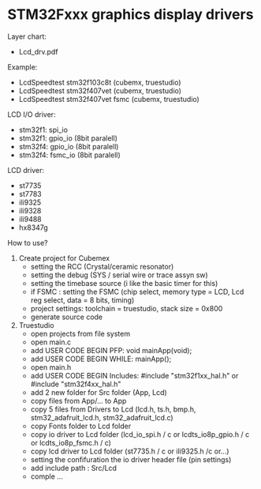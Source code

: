 # STM32Fxxx graphics display drivers

Layer chart:
- Lcd_drv.pdf

Example:
- LcdSpeedtest stm32f103c8t (cubemx, truestudio)
- LcdSpeedtest stm32f407vet (cubemx, truestudio)
- LcdSpeedtest stm32f407vet fsmc (cubemx, truestudio)

LCD I/O driver:
- stm32f1: spi_io
- stm32f1: gpio_io (8bit paralell)
- stm32f4: gpio_io (8bit paralell)
- stm32f4: fsmc_io (8bit paralell)

LCD driver:
- st7735
- st7783
- ili9325
- ili9328
- ili9488
- hx8347g

How to use?
1. Create project for Cubemex
   - setting the RCC (Crystal/ceramic resonator)
   - setting the debug (SYS / serial wire or trace assyn sw)
   - setting the timebase source (i like the basic timer for this)
   - if FSMC : setting the FSMC (chip select, memory type = LCD, Lcd reg select, data = 8 bits, timing)
   - project settings: toolchain = truestudio, stack size = 0x800
   - generate source code
2. Truestudio
   - open projects from file system
   - open main.c
   - add USER CODE BEGIN PFP: void mainApp(void);
   - add USER CODE BEGIN WHILE: mainApp();
   - open main.h
   - add USER CODE BEGIN Includes: #include "stm32f1xx_hal.h" or #include "stm32f4xx_hal.h"
   - add 2 new folder for Src folder (App, Lcd)
   - copy files from App/... to App
   - copy 5 files from Drivers to Lcd (lcd.h, ts.h, bmp.h, stm32_adafruit_lcd.h, stm32_adafruit_lcd.c)
   - copy Fonts folder to Lcd folder
   - copy io driver to Lcd folder (lcd_io_spi.h / c or lcdts_io8p_gpio.h / c or lcdts_io8p_fsmc.h / c)
   - copy lcd driver to Lcd folder (st7735.h / c or ili9325.h /c or...)
   - setting the confifuration the io driver header file (pin settings)
   - add include path : Src/Lcd
   - comple ...
   
   